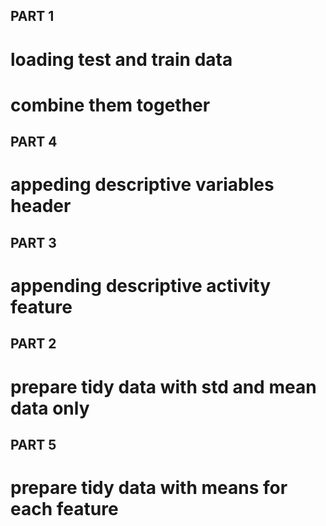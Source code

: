## PART 1
# loading test and train data
# combine them together

## PART 4
# appeding descriptive variables header

## PART 3
# appending descriptive activity feature

## PART 2
# prepare tidy data with std and mean data only

## PART 5
# prepare tidy data with means for each feature